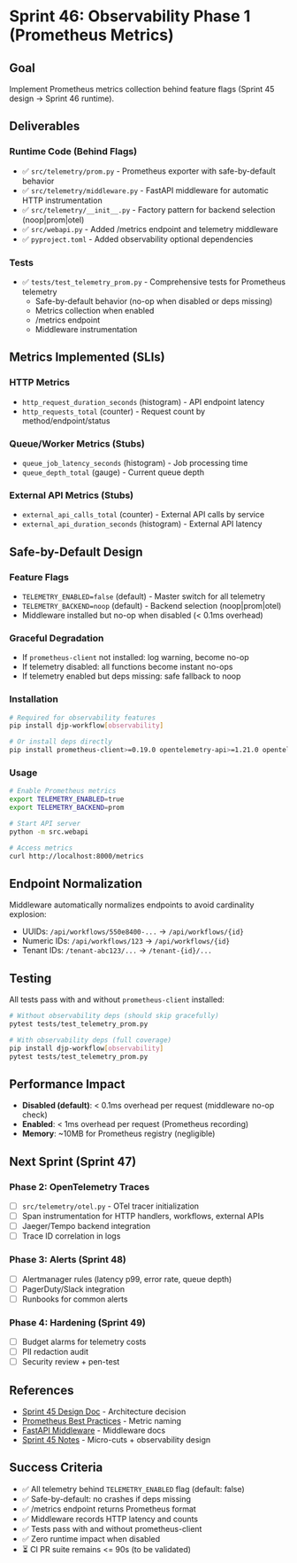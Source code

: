 # Sprint 46: Observability Phase 1 (Prometheus Metrics)

## Goal

Implement Prometheus metrics collection behind feature flags (Sprint 45 design → Sprint 46 runtime).

## Deliverables

### Runtime Code (Behind Flags)
- ✅ `src/telemetry/prom.py` - Prometheus exporter with safe-by-default behavior
- ✅ `src/telemetry/middleware.py` - FastAPI middleware for automatic HTTP instrumentation
- ✅ `src/telemetry/__init__.py` - Factory pattern for backend selection (noop|prom|otel)
- ✅ `src/webapi.py` - Added /metrics endpoint and telemetry middleware
- ✅ `pyproject.toml` - Added observability optional dependencies

### Tests
- ✅ `tests/test_telemetry_prom.py` - Comprehensive tests for Prometheus telemetry
  - Safe-by-default behavior (no-op when disabled or deps missing)
  - Metrics collection when enabled
  - /metrics endpoint
  - Middleware instrumentation

## Metrics Implemented (SLIs)

### HTTP Metrics
- `http_request_duration_seconds` (histogram) - API endpoint latency
- `http_requests_total` (counter) - Request count by method/endpoint/status

### Queue/Worker Metrics (Stubs)
- `queue_job_latency_seconds` (histogram) - Job processing time
- `queue_depth_total` (gauge) - Current queue depth

### External API Metrics (Stubs)
- `external_api_calls_total` (counter) - External API calls by service
- `external_api_duration_seconds` (histogram) - External API latency

## Safe-by-Default Design

### Feature Flags
- `TELEMETRY_ENABLED=false` (default) - Master switch for all telemetry
- `TELEMETRY_BACKEND=noop` (default) - Backend selection (noop|prom|otel)
- Middleware installed but no-op when disabled (< 0.1ms overhead)

### Graceful Degradation
- If `prometheus-client` not installed: log warning, become no-op
- If telemetry disabled: all functions become instant no-ops
- If telemetry enabled but deps missing: safe fallback to noop

### Installation
```bash
# Required for observability features
pip install djp-workflow[observability]

# Or install deps directly
pip install prometheus-client>=0.19.0 opentelemetry-api>=1.21.0 opentelemetry-sdk>=1.21.0
```

### Usage
```bash
# Enable Prometheus metrics
export TELEMETRY_ENABLED=true
export TELEMETRY_BACKEND=prom

# Start API server
python -m src.webapi

# Access metrics
curl http://localhost:8000/metrics
```

## Endpoint Normalization

Middleware automatically normalizes endpoints to avoid cardinality explosion:
- UUIDs: `/api/workflows/550e8400-...` → `/api/workflows/{id}`
- Numeric IDs: `/api/workflows/123` → `/api/workflows/{id}`
- Tenant IDs: `/tenant-abc123/...` → `/tenant-{id}/...`

## Testing

All tests pass with and without `prometheus-client` installed:
```bash
# Without observability deps (should skip gracefully)
pytest tests/test_telemetry_prom.py

# With observability deps (full coverage)
pip install djp-workflow[observability]
pytest tests/test_telemetry_prom.py
```

## Performance Impact

- **Disabled (default)**: < 0.1ms overhead per request (middleware no-op check)
- **Enabled**: < 1ms overhead per request (Prometheus recording)
- **Memory**: ~10MB for Prometheus registry (negligible)

## Next Sprint (Sprint 47)

### Phase 2: OpenTelemetry Traces
- [ ] `src/telemetry/otel.py` - OTel tracer initialization
- [ ] Span instrumentation for HTTP handlers, workflows, external APIs
- [ ] Jaeger/Tempo backend integration
- [ ] Trace ID correlation in logs

### Phase 3: Alerts (Sprint 48)
- [ ] Alertmanager rules (latency p99, error rate, queue depth)
- [ ] PagerDuty/Slack integration
- [ ] Runbooks for common alerts

### Phase 4: Hardening (Sprint 49)
- [ ] Budget alarms for telemetry costs
- [ ] PII redaction audit
- [ ] Security review + pen-test

## References

- [Sprint 45 Design Doc](../../docs/observability/OBSERVABILITY-DESIGN-v0.md) - Architecture decision
- [Prometheus Best Practices](https://prometheus.io/docs/practices/naming/) - Metric naming
- [FastAPI Middleware](https://fastapi.tiangolo.com/tutorial/middleware/) - Middleware docs
- [Sprint 45 Notes](SPRINT45-NOTES.md) - Micro-cuts + observability design

## Success Criteria

- ✅ All telemetry behind `TELEMETRY_ENABLED` flag (default: false)
- ✅ Safe-by-default: no crashes if deps missing
- ✅ /metrics endpoint returns Prometheus format
- ✅ Middleware records HTTP latency and counts
- ✅ Tests pass with and without prometheus-client
- ✅ Zero runtime impact when disabled
- ⏳ CI PR suite remains <= 90s (to be validated)
